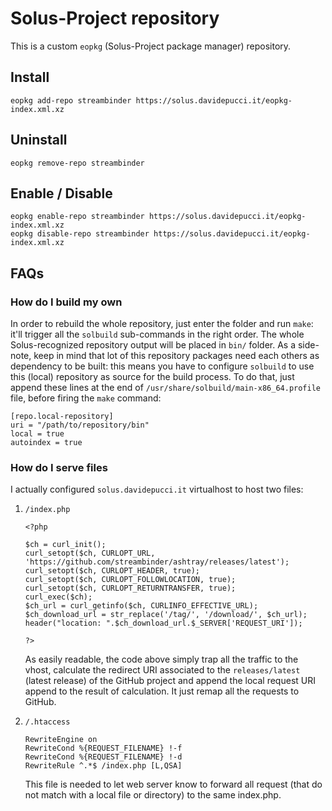 # Solus-Project repository

This is a custom `eopkg` (Solus-Project package manager) repository.

## Install

	eopkg add-repo streambinder https://solus.davidepucci.it/eopkg-index.xml.xz

## Uninstall

	eopkg remove-repo streambinder

## Enable / Disable

	eopkg enable-repo streambinder https://solus.davidepucci.it/eopkg-index.xml.xz
	eopkg disable-repo streambinder https://solus.davidepucci.it/eopkg-index.xml.xz

## FAQs

### How do I build my own

In order to rebuild the whole repository, just enter the folder and run `make`: it'll trigger all the `solbuild` sub-commands in the right order. The whole Solus-recognized repository output will be placed in `bin/` folder.
As a side-note, keep in mind  that lot of this repository packages need each others as dependency to be built: this means you have to configure `solbuild` to use this (local) repository as source for the build process. To do that, just append these lines at the end of `/usr/share/solbuild/main-x86_64.profile` file, before firing the `make` command:

```
[repo.local-repository]
uri = "/path/to/repository/bin"
local = true
autoindex = true
```

### How do I serve files

I actually configured `solus.davidepucci.it` virtualhost to host two files:

1.  `/index.php`

		<?php

		$ch = curl_init();
		curl_setopt($ch, CURLOPT_URL, 'https://github.com/streambinder/ashtray/releases/latest');
		curl_setopt($ch, CURLOPT_HEADER, true);
		curl_setopt($ch, CURLOPT_FOLLOWLOCATION, true);
		curl_setopt($ch, CURLOPT_RETURNTRANSFER, true);
		curl_exec($ch);
		$ch_url = curl_getinfo($ch, CURLINFO_EFFECTIVE_URL);
		$ch_download_url = str_replace('/tag/', '/download/', $ch_url);
		header("location: ".$ch_download_url.$_SERVER['REQUEST_URI']);

		?>

	As easily readable, the code above simply trap all the traffic to the vhost, calculate the redirect URI associated to the `releases/latest` (latest release) of the GitHub project and append the local request URI append to the result of calculation. It just remap all the requests to GitHub.

2.  `/.htaccess`

		RewriteEngine on
		RewriteCond %{REQUEST_FILENAME} !-f
		RewriteCond %{REQUEST_FILENAME} !-d
		RewriteRule ^.*$ /index.php [L,QSA]

	This file is needed to let web server know to forward all request (that do not match with a local file or directory) to the same index.php.
